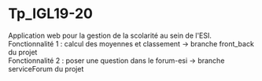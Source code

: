 # Tp_IGL19-20
Application web pour la gestion de la scolarité au sein de l'ESI.                                           
Fonctionnalité 1 : calcul des moyennes et classement -> branche front_back du projet                                     
Fonctionnalité 2 : poser une question dans le forum-esi -> branche serviceForum du projet 
